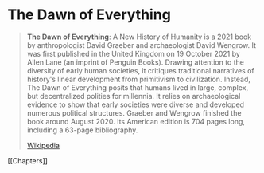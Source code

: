 # The Dawn of Everything

> **The Dawn of Everything**: A New History of Humanity is a 2021 book by anthropologist David Graeber and archaeologist David Wengrow. It was first published in the United Kingdom on 19 October 2021 by Allen Lane (an imprint of Penguin Books). Drawing attention to the diversity of early human societies, it critiques traditional narratives of history's linear development from primitivism to civilization. Instead, The Dawn of Everything posits that humans lived in large, complex, but decentralized polities for millennia. It relies on archaeological evidence to show that early societies were diverse and developed numerous political structures. Graeber and Wengrow finished the book around August 2020. Its American edition is 704 pages long, including a 63-page bibliography.
>
> [Wikipedia](https://en.wikipedia.org/wiki/The%20Dawn%20of%20Everything)

[[Chapters]]